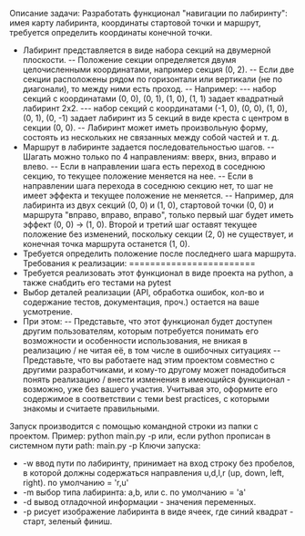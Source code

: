 Описание задачи:
Разработать функционал "навигации по лабиринту": имея карту лабиринта, координаты стартовой точки и маршрут, требуется 
определить координаты конечной точки.
- Лабиринт представляется в виде набора секций на двумерной плоскости.
-- Положение секции определяется двумя целочисленными координатами, например секция (0, 2).
-- Если две секции расположены рядом по горизонтали или вертикали (не по диагонали), то между ними есть проход.
-- Например:
--- набор секций с координатами (0, 0), (0, 1), (1, 0), (1, 1) задает квадратный лабиринт 2x2.
--- набор секций с координатами (-1, 0), (0, 0), (1, 0), (0, 1), (0, -1) задает лабиринт из 5 секций в виде креста
с центром в секции (0, 0).
-- Лабиринт может иметь произвольную форму, состоять из нескольких не связанных между собой частей и т. д.
- Маршрут в лабиринте задается последовательностью шагов.
-- Шагать можно только по 4 направлениям: вверх, вниз, вправо и влево.
-- Если в направлении шага есть переход в соседнюю секцию, то текущее положение меняется на нее.
-- Если в направлении шага перехода в соседнюю секцию нет, то шаг не имеет эффекта и текущее положение не меняется.
-- Например, для лабиринта из двух секций (0, 0) и (1, 0), стартовой точки (0, 0) и маршрута "вправо, вправо, вправо",
только первый шаг будет иметь эффект (0, 0) -> (1, 0). Второй и третий шаг оставят текущее положение без изменений,
поскольку секции (2, 0) не существует, и конечная точка маршрута останется (1, 0).
- Требуется определить положение после последнего шага маршрута.
Требования к реализации:
========================
- Требуется реализовать этот функционал в виде проекта на python, а также снабдить его тестами на pytest
- Выбор деталей реализации (API, обработка ошибок, кол-во и содержание тестов, документация, проч.) остается на ваше 
усмотрение.
- При этом:
-- Представьте, что этот функционал будет доступен другим пользователям, которым потребуется понимать его возможности и
особенности использования, не вникая в реализацию / не читая её, в том числе в ошибочных ситуациях
-- Представьте, что вы работаете над этим проектом совместно с другими разработчиками, и кому-то другому может понадобиться
понять реализацию / внести изменения в имеющийся функционал - возможно, уже без вашего участия. Учитывая это, оформите его
содержимое в соответствии с теми best practiсes, с которыми знакомы и считаете правильными.

Запуск производится с помощью командной строки из папки с проектом.
Пример:
python main.py -p
или, если python прописан в системном пути path:
main.py -p
Ключи запуска:
-  -w ввод пути по лабиринту, принимает на вход строку без пробелов, в которой должны содержаться направления u,d,l,r (up, down, left, right).
по умолчанию = 'r,u'
-  -m выбор типа лабиринта: a,b, или c.
по умолчанию = 'a'
- -d вывод отладочной информации - значения переменных.
- -p рисует изображение лабиринта в виде ячеек, где синий квадрат - старт, зеленый финиш.
